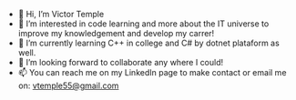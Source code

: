 - 👋 Hi, I’m Victor Temple
- 👀 I’m interested in code learning and more about the IT universe to improve my knowledgement and develop my carrer!
- 🌱 I’m currently learning C++ in college and C# by dotnet plataform as well.
- 💞️ I’m looking forward to collaborate any where I could!
- 📫 You can reach me on my LinkedIn page to make contact or email me on: vtemple55@gmail.com

